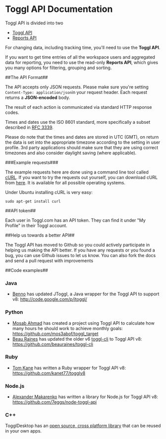Toggl API Documentation
====================

Toggl API is divided into two

* [Toggl API](toggl_api.md)
* [Reports API](reports.md)


For changing data, including tracking time, you'll need to use the **Toggl API**.

If you want to get time entries of all the workspace users and aggregated data for reporting, you need to use the read-only **Reports API**, which gives you many options for filtering, grouping and sorting.

##The API Format##

The API accepts only JSON requests. Please make sure you're setting `Content-Type: application/json`in your request header. Each request returns a **JSON-encoded** body.

The result of each action is communicated via standard HTTP response codes.

Times and dates use the ISO 8601 standard, more specifically a subset described in [RFC 3339](http://www.ietf.org/rfc/rfc3339.txt).

Please do note that the times and dates are stored in UTC (GMT), on return the data is set into the appropriate timezone according to the setting in user profile.
3rd party applications should make sure that they are using correct timezones and also consider daylight saving (where applicable).

###Example requests###

The example requests here are done using a command line tool called [cURL](http://en.wikipedia.org/wiki/CURL). If you want to try the requests out yourself, you can download cURL from [here](http://curl.haxx.se/download.html). It is available for all possible operating systems.

Under Ubuntu installing cURL is very easy:

```shell
sudo apt-get install curl
```

##API token##

Each user in Toggl.com has an API token. They can find it under "My Profile" in their Toggl account.


##Help us towards a better API##

The Toggl API has moved to Github so you could actively participate in helping us making the API better. If you have any requests or you found a bug, you can use Github issues to let us know. You can also fork the docs and send a pull request with improvements

##Code examples##

### Java ###
* [Benno](https://github.com/bennob) has updated JToggl, a Java wrapper for the Toggl API to support v8: http://code.google.com/p/jtoggl/

### Python ###
* [Mosab Ahmad](https://github.com/mos3abof) has created a project using Toggl API to calculate how many hours he should work to achieve monthly goals: https://github.com/mos3abof/toggl_target
* [Beau Raines](https://github.com/beauraines) has updated the older v6 [toggl-cli](https://github.com/drobertadams/toggl-cli) to Toggl API v8: https://github.com/beauraines/toggl-cli

### Ruby ###
* [Tom Kane](https://github.com/kanet77) has written a Ruby wrapper for Toggl API v8: https://github.com/kanet77/togglv8

### Node.js ###
* [Alexander Makarenko](https://github.com/estliberitas) has written a library for Node.js for Toggl API v8: https://github.com/7eggs/node-toggl-api

### C++ ###

TogglDesktop has an [open source, cross platform library](https://github.com/toggl/toggldesktop/tree/master/src/lib) that can be reused in your own apps.
